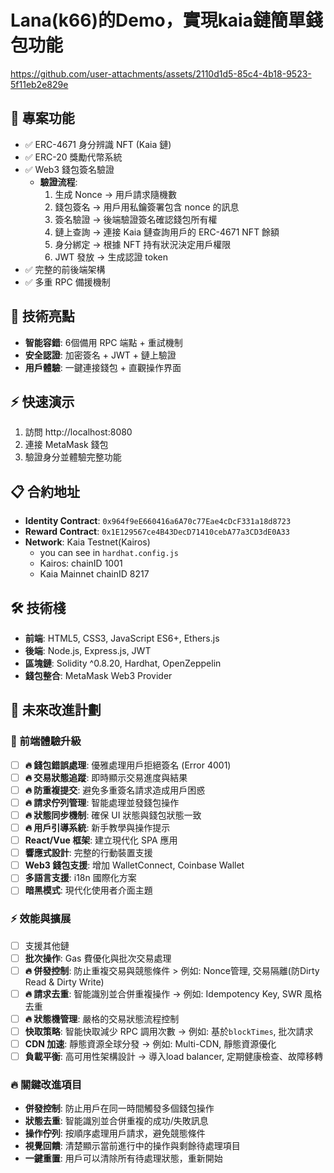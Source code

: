 # Lana(k66)的Demo，實現kaia鏈簡單錢包功能


https://github.com/user-attachments/assets/2110d1d5-85c4-4b18-9523-5f11eb2e829e


## 🎯 專案功能
- ✅ ERC-4671 身分辨識 NFT (Kaia 鏈)
- ✅ ERC-20 獎勵代幣系統
- ✅ Web3 錢包簽名驗證
  * **驗證流程**:
    1. 生成 Nonce → 用戶請求隨機數
    2. 錢包簽名 → 用戶用私鑰簽署包含 nonce 的訊息
    3. 簽名驗證 → 後端驗證簽名確認錢包所有權
    4. 鏈上查詢 → 連接 Kaia 鏈查詢用戶的 ERC-4671 NFT 餘額
    5. 身分綁定 → 根據 NFT 持有狀況決定用戶權限
    6. JWT 發放 → 生成認證 token
- ✅ 完整的前後端架構
- ✅ 多重 RPC 備援機制

## 🚀 技術亮點
- **智能容錯**: 6個備用 RPC 端點 + 重試機制
- **安全認證**: 加密簽名 + JWT + 鏈上驗證
- **用戶體驗**: 一鍵連接錢包 + 直觀操作界面

## ⚡ 快速演示
1. 訪問 http://localhost:8080
2. 連接 MetaMask 錢包  
3. 驗證身分並體驗完整功能

## 📋 合約地址
- **Identity Contract**: `0x964f9eE660416a6A70c77Eae4cDcF331a18d8723`
- **Reward Contract**: `0x1E129567ce4B43DecD71410cebA77a3CD3dE0A33`
- **Network**: Kaia Testnet(Kairos)
  - you can see in `hardhat.config.js`
  - Kairos: chainID 1001
  - Kaia Mainnet chainID 8217

## 🛠️ 技術棧
- **前端**: HTML5, CSS3, JavaScript ES6+, Ethers.js
- **後端**: Node.js, Express.js, JWT
- **區塊鏈**: Solidity ^0.8.20, Hardhat, OpenZeppelin
- **錢包整合**: MetaMask Web3 Provider

## 🔮 未來改進計劃
### 🎨 前端體驗升級
- [ ] **🔥 錢包錯誤處理**: 優雅處理用戶拒絕簽名 (Error 4001)
- [ ] **🔥 交易狀態追蹤**: 即時顯示交易進度與結果
- [ ] **🔥 防重複提交**: 避免多重簽名請求造成用戶困惑
- [ ] **🔥 請求佇列管理**: 智能處理並發錢包操作
- [ ] **🔥 狀態同步機制**: 確保 UI 狀態與錢包狀態一致
- [ ] **🔥 用戶引導系統**: 新手教學與操作提示
- [ ] **React/Vue 框架**: 建立現代化 SPA 應用
- [ ] **響應式設計**: 完整的行動裝置支援
- [ ] **Web3 錢包支援**: 增加 WalletConnect, Coinbase Wallet
- [ ] **多語言支援**: i18n 國際化方案
- [ ] **暗黑模式**: 現代化使用者介面主題
### ⚡ 效能與擴展
- [ ] 支援其他鏈
- [ ] **批次操作**: Gas 費優化與批次交易處理
- [ ] **🔥 併發控制**: 防止重複交易與競態條件 > 例如: Nonce管理, 交易隔離(防Dirty Read & Dirty Write)
- [ ] **🔥 請求去重**: 智能識別並合併重複操作 -> 例如: Idempotency Key, SWR 風格去重
- [ ] **🔥 狀態機管理**: 嚴格的交易狀態流程控制
- [ ] **快取策略**: 智能快取減少 RPC 調用次數 -> 例如: 基於`blockTimes`, 批次請求
- [ ] **CDN 加速**: 靜態資源全球分發 -> 例如: Multi-CDN, 靜態資源優化
- [ ] **負載平衡**: 高可用性架構設計 -> 導入load balancer, 定期健康檢查、故障移轉

### 🔥 關鍵改進項目
- **併發控制**: 防止用戶在同一時間觸發多個錢包操作
- **狀態去重**: 智能識別並合併重複的成功/失敗訊息
- **操作佇列**: 按順序處理用戶請求，避免競態條件
- **視覺回饋**: 清楚顯示當前進行中的操作與剩餘待處理項目
- **一鍵重置**: 用戶可以清除所有待處理狀態，重新開始
